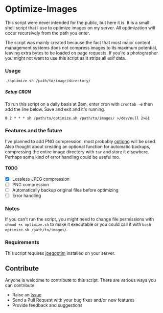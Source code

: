 # Optimize-Images
This script were never intended for the public, but here it is. It is a small shell script that I use to optimize images on my server. All optimization will occur recursively from the path you enter.

The script was mainly created because the fact that most major content management systems does not compress images to its maximum potential, leaving extra bytes to be loaded on page requests. If you're a photographer you might not want to use this script as it strips all exif data.

### Usage ###

```./optimize.sh /path/to/image/directory/```

##### Setup CRON #####
To run this script on a daily basis at 2am, enter cron with ```crontab -e``` then add the line below. Save and exit and it's running.

```0 2 * * * sh /path/to/optimize.sh /path/to/images/ >/dev/null 2>&1```

### Features and the future ###
I've planned to add PNG compression, most probably [optipng](http://optipng.sourceforge.net/) will be used. Also thought about creating an optional function for automatic backups, compressing the entire image directory with ```tar``` and store it elsewhere. Perhaps some kind of error handling could be useful too.

#### TODO ####
- [x] Lossless JPEG compression
- [ ] PNG compression
- [ ] Automatically backup original files before optimizing
- [ ] Error handling

### Notes ###
If you can't run the script, you might need to change file permissions with ```chmod +x optimize.sh``` to make it executable or you could call it with ```bash optimize.sh /path/to/images/```.

### Requirements ###
This script requires [jpegoptim](https://github.com/tjko/jpegoptim) installed on your server.

## Contribute ##
Anyone is welcome to contribute to this script. There are various ways you can contribute:

- Raise an [Issue](https://github.com/kenthhagstrom/Optimize-Images/issues/new)
- Send a Pull Request with your bug fixes and/or new features
- Provide feedback and suggestions
